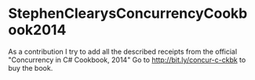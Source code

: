 # StephenClearysConcurrencyCookbook2014
As a contribution I try to add all the described receipts from the official "Concurrency in C# Cookbook, 2014"
Go to http://bit.ly/concur-c-ckbk to buy the book.
